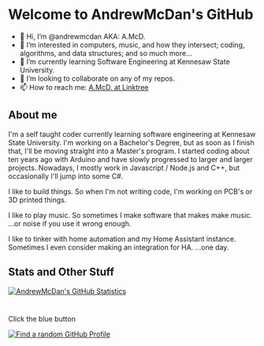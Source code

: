 # Welcome to AndrewMcDan's GitHub
- 👋 Hi, I’m @andrewmcdan AKA: A.McD.
- 👀 I’m interested in computers, music, and how they intersect; coding, algorithms, and data structures; and so much more...
- 🌱 I’m currently learning Software Engineering at Kennesaw State University.
- 💞️ I’m looking to collaborate on any of my repos.
- 📫 How to reach me: [A.McD. at Linktree](https://linktr.ee/a.mcd)
## About me
I'm a self taught coder currently learning software engineering at Kennesaw State University. I'm working on a Bachelor's Degree, but as soon as I finish that, I'll be moving straight into a Master's program. I started coding about ten years ago with Arduino and have slowly progressed to larger and larger projects. Nowadays, I mostly work in Javascript / Node.js and C++, but occasionally I'll jump into some C#. 

I like to build things. So when I'm not writing code, I'm working on PCB's or 3D printed things. 

I like to play music. So sometimes I make software that makes make music. ...or noise if you use it wrong enough.

I like to tinker with home automation and my Home Assistant instance. Sometimes I even consider making an integration for HA. ...one day.

## Stats and Other Stuff
[![AndrewMcDan's GitHub Statistics](https://github-readme-stats.vercel.app/api?username=andrewmcdan&count_private=true&show_icons=true&include_all_commits=true&theme=transparent)](https://github.com/andrewmcdan?tab=repositories)

#
Click the blue button

[![Find a random GitHub Profile](https://www.randos.online/u/andrewmcdan?theme=blue)](https://randos.online/u/andrewmcdan/next)
